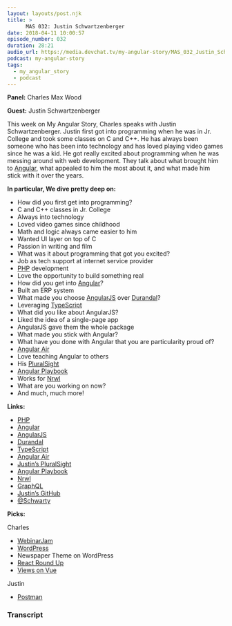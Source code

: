 ```yaml
---
layout: layouts/post.njk
title: >
      MAS 032: Justin Schwartzenberger
date: 2018-04-11 10:00:57
episode_number: 032
duration: 28:21
audio_url: https://media.devchat.tv/my-angular-story/MAS_032_Justin_Schwartzenberger.mp3
podcast: my-angular-story
tags: 
  - my_angular_story
  - podcast
---
```


 **Panel:** Charles Max Wood

**Guest:** Justin Schwartzenberger

This week on My Angular Story, Charles speaks with Justin Schwartzenberger. Justin first got into programming when he was in Jr. College and took some classes on C and C++. He has always been someone who has been into technology and has loved playing video games since he was a kid. He got really excited about programming when he was messing around with web development. They talk about what brought him to [Angular](https://angular.io/), what appealed to him the most about it, and what made him stick with it over the years.

**In particular, We dive pretty deep on:**

- How did you first get into programming?
- C and C++ classes in Jr. College
- Always into technology
- Loved video games since childhood
- Math and logic always came easier to him
- Wanted UI layer on top of C
- Passion in writing and film
- What was it about programming that got you excited?
- Job as tech support at internet service provider
- [PHP](http://www.php.net/) development
- Love the opportunity to build something real
- How did you get into [Angular](https://angular.io/)?
- Built an ERP system
- What made you choose [AngularJS](https://angularjs.org/) over [Durandal](http://durandaljs.com/)?
- Leveraging [TypeScript](https://www.typescriptlang.org/)
- What did you like about AngularJS?
- Liked the idea of a single-page app
- AngularJS gave them the whole package
- What made you stick with Angular?
- What have you done with Angular that you are particularity proud of?
- [Angular Air](https://angularair.com/)
- Love teaching Angular to others
- His [PluralSight](https://www.pluralsight.com/authors/justin-schwarty)
- [Angular Playbook](https://angularplaybook.com/)
- Works for [Nrwl](https://nrwl.io/)
- What are you working on now?
- And much, much more!

**Links:**

- [PHP](http://www.php.net/)
- [Angular](https://angular.io/)
- [AngularJS](https://angularjs.org/)
- [Durandal](http://durandaljs.com/)
- [TypeScript](https://www.typescriptlang.org/)
- [Angular Air](https://angularair.com/)
- [Justin’s PluralSight](https://www.pluralsight.com/authors/justin-schwarty)
- [Angular Playbook](https://angularplaybook.com/)
- [Nrwl](https://nrwl.io/)
- [GraphQL](https://graphql.org/)
- [Justin’s GitHub](https://github.com/jschwarty)
- [@Schwarty](https://twitter.com/schwarty)

**Picks:**

Charles

- [WebinarJam](https://www.webinarjam.com/)
- [WordPress](https://wordpress.com/)
- Newspaper Theme on WordPress
- [React Round Up](https://devchat.tv/react-round-up)
- [Views on Vue](http://viewsonvue.com/)

Justin

- [Postman](https://www.getpostman.com/)


### Transcript


